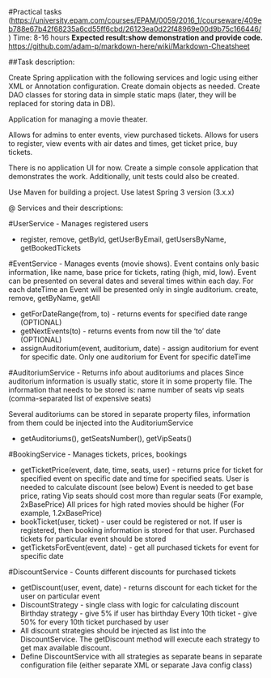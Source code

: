 #Practical tasks
(https://university.epam.com/courses/EPAM/0059/2016_1/courseware/409eb788e67b42f68235a6cd55ff6cbd/26123ea0d22f48969e00d9b75c166446/)
Time: 8-16 hours
**Expected result:show demonstration and provide code.**
https://github.com/adam-p/markdown-here/wiki/Markdown-Cheatsheet

##Task description: 

Create Spring application with the following services and logic using either XML or Annotation configuration. 
Create domain objects as needed. Create DAO classes for storing data in simple static maps 
(later, they will be replaced for storing data in DB).

Application for managing a movie theater. 

Allows for admins to enter events, view purchased tickets. 
Allows for users to register, view events with air dates and times, get ticket price, buy tickets.

There is no application UI for now. 
Create a simple console application that demonstrates the work. 
Additionally, unit tests could also be created.

Use Maven for building a project. 
Use latest Spring 3 version (3.x.x)

@ Services and their descriptions:

#UserService - Manages registered users 
- register, remove, getById, getUserByEmail, getUsersByName, getBookedTickets

#EventService - Manages events (movie shows). 
Event contains only basic information, like name, base price for tickets, rating (high, mid, low). 
Event can be presented on several dates and several times within each day. 
For each dateTime an Event will be presented only in single auditorium.
create, remove, getByName, getAll
- getForDateRange(from, to) - returns events for specified date range (OPTIONAL)
- getNextEvents(to) - returns events from now till the ‘to’ date (OPTIONAL)
- assignAuditorium(event, auditorium, date) - assign auditorium for event for specific date. Only one auditorium for Event for specific dateTime

#AuditoriumService - Returns info about auditoriums and places
Since auditorium information is usually static, store it in some property file. 
The information that needs to be stored is:
   name
   number of seats
   vip seats (comma-separated list of expensive seats)

Several auditoriums can be stored in separate property files, information from them could be injected into the AuditoriumService
 - getAuditoriums(), getSeatsNumber(), getVipSeats()

#BookingService - Manages tickets, prices, bookings

- getTicketPrice(event, date, time, seats, user) - returns price for ticket for specified event on specific date and time for 
specified seats.
  User is needed to calculate discount (see below)
  Event is needed to get base price, rating
  Vip seats should cost more than regular seats (For example, 2xBasePrice)
  All prices for high rated movies should be higher (For example, 1.2xBasePrice)
- bookTicket(user, ticket) - user could  be registered or not. If user is registered, then booking information is stored for that user. Purchased tickets for particular event should be stored
- getTicketsForEvent(event, date) - get all purchased tickets for event for specific date

#DiscountService - Counts different discounts for purchased tickets
- getDiscount(user, event, date) - returns discount for each ticket for the user on particular event
- DiscountStrategy - single class with logic for calculating discount
   Birthday strategy - give 5% if user has birthday
   Every 10th ticket - give 50% for every 10th ticket purchased by user
- All discount strategies should be injected as list into the DiscountService. The getDiscount method will execute each strategy to get max available discount.
- Define DiscountService with all strategies as separate beans in separate configuration file (either separate XML or separate Java config class)
